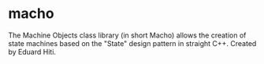 # macho
The Machine Objects class library (in short Macho) allows the creation of state machines based on the "State" design pattern in straight C++. Created by Eduard Hiti.

